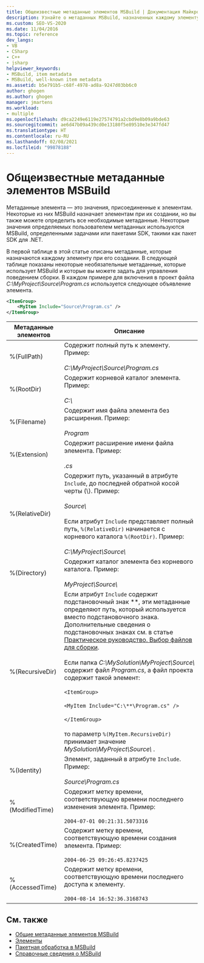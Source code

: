 ```yaml
---
title: Общеизвестные метаданные элементов MSBuild | Документация Майкрософт
description: Узнайте о метаданных MSBuild, назначенных каждому элементу во время создания, а также некоторых необязательных метаданных MSBuild, которые можно определить для управления поведением сборки.
ms.custom: SEO-VS-2020
ms.date: 11/04/2016
ms.topic: reference
dev_langs:
- VB
- CSharp
- C++
- jsharp
helpviewer_keywords:
- MSBuild, item metadata
- MSBuild, well-known item metadata
ms.assetid: b5e791b5-c68f-4978-ad8a-9247d03bb6c0
author: ghogen
ms.author: ghogen
manager: jmartens
ms.workload:
- multiple
ms.openlocfilehash: d9ca2249e6119e27574791a2cbd9e8b09a9bde63
ms.sourcegitcommit: ae6d47b09a439cd0e13180f5e89510e3e347fd47
ms.translationtype: HT
ms.contentlocale: ru-RU
ms.lasthandoff: 02/08/2021
ms.locfileid: "99878188"
---
```

# <a name="msbuild-well-known-item-metadata"></a>Общеизвестные метаданные элементов MSBuild

Метаданные элемента — это значения, присоединенные к элементам. Некоторые из них MSBuild назначает элементам при их создании, но вы также можете определить все необходимые метаданные. Некоторые значения определяемых пользователем метаданных используются MSBuild, определенными задачами или пакетами SDK, такими как пакет SDK для .NET.

В первой таблице в этой статье описаны метаданные, которые назначаются каждому элементу при его создании. В следующей таблице показаны некоторые необязательные метаданные, которые использует MSBuild и которые вы можете задать для управления поведением сборки. В каждом примере для включения в проект файла *C:\MyProject\Source\Program.cs* используется следующее объявление элемента.

```xml
<ItemGroup>
    <MyItem Include="Source\Program.cs" />
</ItemGroup>
```

|Метаданные элементов|Описание|
|-------------------|-----------------|
|%(FullPath)|Содержит полный путь к элементу. Пример:<br /><br /> *C:\MyProject\Source\Program.cs*|
|%(RootDir)|Содержит корневой каталог элемента. Пример:<br /><br /> *C:\\*|
|%(Filename)|Содержит имя файла элемента без расширения. Пример:<br /><br /> *Program*|
|%(Extension)|Содержит расширение имени файла элемента. Пример:<br /><br /> *.cs*|
|%(RelativeDir)|Содержит путь, указанный в атрибуте `Include`, до последней обратной косой черты (\\). Пример:<br /><br /> *Source\\*<br /><br /> Если атрибут `Include` представляет полный путь, `%(RelativeDir)` начинается с корневого каталога `%(RootDir)`.  Пример: <br /><br /> *C:\MyProject\Source\\*|
|%(Directory)|Содержит каталог элемента без корневого каталога. Пример:<br /><br /> *MyProject\\Source\\*|
|%(RecursiveDir)|Если атрибут `Include` содержит подстановочный знак \*\*, эти метаданные определяют путь, который используется вместо подстановочного знака. Дополнительные сведения о подстановочных знаках см. в статье [Практическое руководство. Выбор файлов для сборки](../msbuild/how-to-select-the-files-to-build.md).<br /><br /> Если папка *C:\MySolution\MyProject\Source\\* содержит файл *Program.cs*, а файл проекта содержит такой элемент:<br /><br /> `<ItemGroup>`<br /><br /> `<MyItem Include="C:\**\Program.cs" />`<br /><br /> `</ItemGroup>`<br /><br /> то параметр `%(MyItem.RecursiveDir)` принимает значение *MySolution\MyProject\Source\\* .|
|%(Identity)|Элемент, заданный в атрибуте `Include`. Пример:<br /><br /> *Source\Program.cs*|
|%(ModifiedTime)|Содержит метку времени, соответствующую времени последнего изменения элемента. Пример:<br /><br /> `2004-07-01 00:21:31.5073316`|
|%(CreatedTime)|Содержит метку времени, соответствующую времени создания элемента. Пример:<br /><br /> `2004-06-25 09:26:45.8237425`|
|%(AccessedTime)|Содержит метку времени, соответствующую времени последнего доступа к элементу.<br /><br /> `2004-08-14 16:52:36.3168743`|

## <a name="see-also"></a>См. также

- [Общие метаданные элементов MSBuild](common-msbuild-item-metadata.md)
- [Элементы](../msbuild/msbuild-items.md)
- [Пакетная обработка в MSBuild](../msbuild/msbuild-batching.md)
- [Справочные сведения о MSBuild](../msbuild/msbuild-reference.md)
